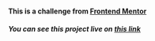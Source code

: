 <h4>This is a challenge from <a href="https://www.frontendmentor.io/challenges/advice-generator-app-QdUG-13db" target="_blank">Frontend Mentor</a></h4>
<h5>You can see this project live on <a target="_blank" href="https://advice-generator-app-fcc.netlify.app/">this link</a></h5> 